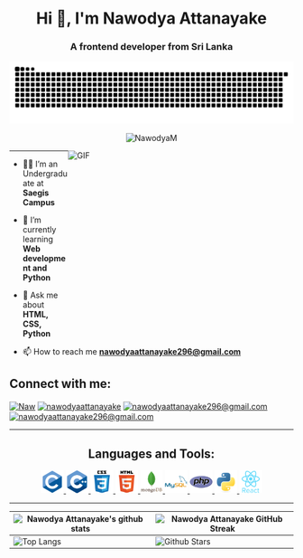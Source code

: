 <h1 align="center">Hi 👋, I'm Nawodya Attanayake</h1>
<h3 align="center">A frontend developer from Sri Lanka</h3>

<p align = "center">
	<img src = "https://github.com/7oSkaaa/7oSkaaa/blob/output/github-contribution-grid-snake.svg?" alt = "Snake Game"/>
</p>

<p align="center"> <img src="https://komarev.com/ghpvc/?username=NawodyaM&label=Profile%20views&color=0e75b6&style=flat" alt="NawodyaM" /> </p>

<img align="right" top="500" height="300" width="400" alt="GIF" src="https://media.giphy.com/media/SWoSkN6DxTszqIKEqv/giphy.gif">

---

- 🧑‍🎓 I’m an Undergraduate at **Saegis Campus**

- 🌱 I’m currently learning **Web development and Python**

- 💬 Ask me about **HTML, CSS, Python**

- 📫 How to reach me **nawodyaattanayake296@gmail.com**

<h2 align="left"><b>Connect with me:</b></h2>
<p align="left">
<a href="https://lk.linkedin.com/in/nawodya-attanayake-72b4762b7" target="blank"><img align="center" src="https://raw.githubusercontent.com/rahuldkjain/github-profile-readme-generator/master/src/images/icons/Social/linked-in-alt.svg" alt="Naw" height="30" width="40" /></a>
<a href="https://kaggle.com/nawodyaattanayake" target="blank"><img align="center" src="https://raw.githubusercontent.com/rahuldkjain/github-profile-readme-generator/master/src/images/icons/Social/kaggle.svg" alt="nawodyaattanayake" height="30" width="40" /></a>
<a href="https://fb.com/nawodyaattanayake" target="blank"><img align="center" src="https://raw.githubusercontent.com/rahuldkjain/github-profile-readme-generator/master/src/images/icons/Social/facebook.svg" alt="nawodyaattanayake296@gmail.com" height="30" width="40" /></a>
<a href="https://instagram.com/nawodyaattanayake296@gmail.com" target="blank"><img align="center" src="https://raw.githubusercontent.com/rahuldkjain/github-profile-readme-generator/master/src/images/icons/Social/instagram.svg" alt="nawodyaattanayake296@gmail.com" height="30" width="40" /></a>
</p>

---

<h2 align="center"><b>Languages and Tools:</b></h2>
<p align="center"> <a href="https://www.cprogramming.com/" target="_blank" rel="noreferrer"> <img src="https://raw.githubusercontent.com/devicons/devicon/master/icons/c/c-original.svg" alt="c" width="40" height="40"/> </a> <a href="https://www.w3schools.com/cpp/" target="_blank" rel="noreferrer"> <img src="https://raw.githubusercontent.com/devicons/devicon/master/icons/cplusplus/cplusplus-original.svg" alt="cplusplus" width="40" height="40"/> </a> <a href="https://www.w3schools.com/css/" target="_blank" rel="noreferrer"> <img src="https://raw.githubusercontent.com/devicons/devicon/master/icons/css3/css3-original-wordmark.svg" alt="css3" width="40" height="40"/> </a> <a href="https://www.w3.org/html/" target="_blank" rel="noreferrer"> <img src="https://raw.githubusercontent.com/devicons/devicon/master/icons/html5/html5-original-wordmark.svg" alt="html5" width="40" height="40"/> </a> <a href="https://www.mongodb.com/" target="_blank" rel="noreferrer"> <img src="https://raw.githubusercontent.com/devicons/devicon/master/icons/mongodb/mongodb-original-wordmark.svg" alt="mongodb" width="40" height="40"/> </a> <a href="https://www.mysql.com/" target="_blank" rel="noreferrer"> <img src="https://raw.githubusercontent.com/devicons/devicon/master/icons/mysql/mysql-original-wordmark.svg" alt="mysql" width="40" height="40"/> </a> <a href="https://www.php.net" target="_blank" rel="noreferrer"> <img src="https://raw.githubusercontent.com/devicons/devicon/master/icons/php/php-original.svg" alt="php" width="40" height="40"/> </a> <a href="https://www.python.org" target="_blank" rel="noreferrer"> <img src="https://raw.githubusercontent.com/devicons/devicon/master/icons/python/python-original.svg" alt="python" width="40" height="40"/> </a> <a href="https://reactjs.org/" target="_blank" rel="noreferrer"> <img src="https://raw.githubusercontent.com/devicons/devicon/master/icons/react/react-original-wordmark.svg" alt="react" width="40" height="40"/> </a> </p>

---

| ![Nawodya Attanayake's github stats](https://github-readme-stats.vercel.app/api?username=NawodyaM&show_icons=true&theme=tokyonight) | ![Nawodya Attanayake GitHub Streak](https://github-readme-streak-stats.herokuapp.com/?user=NawodyaM&theme=tokyonight) |
| --- | --- |
| ![Top Langs](https://github-readme-stats.vercel.app/api/top-langs/?username=NawodyaM&theme=tokyonight) | ![Github Stars](https://github-readme-stats.vercel.app/api?username=NawodyaM&show_icons=true&locale=en&count_private=true&hide_rank=true&custom_title=My%20GitHub%20Stats&disable_animations=true&theme=tokyonight) |
